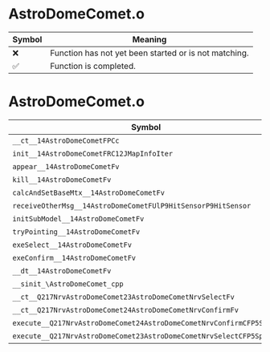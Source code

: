 # AstroDomeComet.o
| Symbol | Meaning 
| ------------- | ------------- 
| :x: | Function has not yet been started or is not matching. 
| :white_check_mark: | Function is completed. 


# AstroDomeComet.o
| Symbol | Decompiled? |
| ------------- | ------------- |
| `__ct__14AstroDomeCometFPCc` | :x: |
| `init__14AstroDomeCometFRC12JMapInfoIter` | :x: |
| `appear__14AstroDomeCometFv` | :x: |
| `kill__14AstroDomeCometFv` | :x: |
| `calcAndSetBaseMtx__14AstroDomeCometFv` | :x: |
| `receiveOtherMsg__14AstroDomeCometFUlP9HitSensorP9HitSensor` | :x: |
| `initSubModel__14AstroDomeCometFv` | :x: |
| `tryPointing__14AstroDomeCometFv` | :x: |
| `exeSelect__14AstroDomeCometFv` | :x: |
| `exeConfirm__14AstroDomeCometFv` | :x: |
| `__dt__14AstroDomeCometFv` | :x: |
| `__sinit_\AstroDomeComet_cpp` | :x: |
| `__ct__Q217NrvAstroDomeComet23AstroDomeCometNrvSelectFv` | :x: |
| `__ct__Q217NrvAstroDomeComet24AstroDomeCometNrvConfirmFv` | :x: |
| `execute__Q217NrvAstroDomeComet24AstroDomeCometNrvConfirmCFP5Spine` | :x: |
| `execute__Q217NrvAstroDomeComet23AstroDomeCometNrvSelectCFP5Spine` | :x: |
